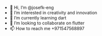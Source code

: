 - 👋 Hi, I’m @josefk-eng
- 👀 I’m interested in creativity and innovation
- 🌱 I’m currently learning dart
- 💞️ I’m looking to collaborate on flutter
- 📫 How to reach me +971547568897

<!---
josefk-eng/josefk-eng is a ✨ special ✨ repository because its `README.md` (this file) appears on your GitHub profile.
You can click the Preview link to take a look at your changes.
--->
